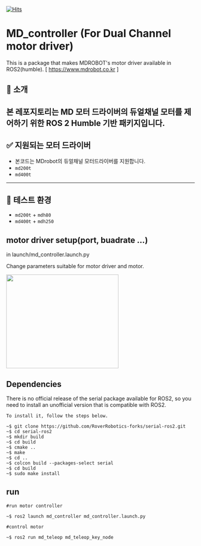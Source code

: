 [![Hits](https://hits.seeyoufarm.com/api/count/incr/badge.svg?url=https%3A%2F%2Fgithub.com%2FCJungHo%2FMD_controller&count_bg=%2379C83D&title_bg=%23555555&icon=&icon_color=%23E7E7E7&title=hits&edge_flat=false)](https://hits.seeyoufarm.com)
# MD_controller (For Dual Channel motor driver)
This is a package that makes MDROBOT's motor driver available in ROS2(humble). [ https://www.mdrobot.co.kr ]

## 🔧 소개

본 레포지토리는 **MD 모터 드라이버**의 듀얼채널 모터를 제어하기 위한 **ROS 2 Humble** 기반 패키지입니다.
---

## ✅ 지원되는 모터 드라이버
- 본코드는 MDrobot의 듀얼채널 모터드라이버를 지원합니다.
- `md200t`
- `md400t`

---

## 🧪 테스트 환경

- `md200t` + `mdh80`
- `md400t` + `mdh250`

## motor driver setup(port, buadrate ...)
in launch/md_controller.launch.py

Change parameters suitable for motor driver and motor.

<img src="https://github.com/CJungHo/MD_controller/assets/91372509/191e4049-032f-4910-bbbc-4b158db60aea"  width="300" height="250"/>

## Dependencies
There is no official release of the serial package available for ROS2, so you need to install an unofficial version that is compatible with ROS2.

```
To install it, follow the steps below.

~$ git clone https://github.com/RoverRobotics-forks/serial-ros2.git
~$ cd serial-ros2
~$ mkdir build
~$ cd build
~$ cmake ..
~$ make
~$ cd ..
~$ colcon build --packages-select serial
~$ cd build
~$ sudo make install
```

## run
```
#run motor controller
        
~$ ros2 launch md_controller md_controller.launch.py

#control motor

~$ ros2 run md_teleop md_teleop_key_node
```
